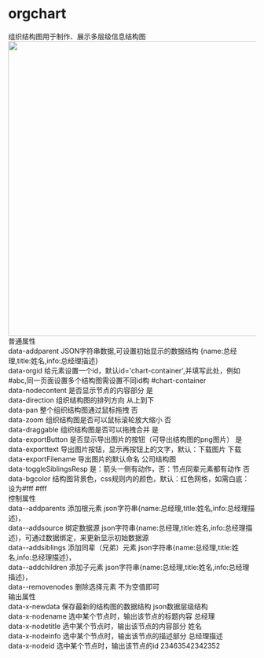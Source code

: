 # orgchart
组织结构图用于制作、展示多层级信息结构图<br>
<img src="http://www.wware.org/img/orgchart.jpg?_c208" width="600px"><br>
普通属性<br>
data-addparent	JSON字符串数据,可设置初始显示的数据结构	{name:总经理,title:姓名,info:总经理描述}<br>
data-orgid	给元素设置一个id，默认id='chart-container',并填写此处，例如#abc,同一页面设置多个结构图需设置不同id构	#chart-container<br>
data-nodecontent	是否显示节点的内容部分	是<br>
data-direction	组织结构图的排列方向	从上到下<br>
data-pan	整个组织结构图通过鼠标拖拽	否<br>
data-zoom	组织结构图是否可以鼠标滚轮放大缩小	否<br>
data-draggable	组织结构图是否可以拖拽合并	是<br>
data-exportButton	是否显示导出图片的按钮（可导出结构图的png图片）	是<br>
data-exporttext	导出图片按钮，显示再按钮上的文字，默认：下载图片	下载<br>
data-exportFilename	导出图片的默认命名	公司结构图<br>
data-toggleSiblingsResp	是：箭头一侧有动作，否：节点同辈元素都有动作	否<br>
data-bgcolor	结构图背景色，css规则内的颜色，默认：红色网格，如需白底：设为#fff	#fff<br>
控制属性<br>
data--addparents	添加根元素	json字符串{name:总经理,title:姓名,info:总经理描述}，<br>
data--addsource	绑定数据源	json字符串{name:总经理,title:姓名,info:总经理描述}，可通过数据绑定，来更新显示初始数据源<br>
data--addsiblings	添加同辈（兄弟）元素	json字符串{name:总经理,title:姓名,info:总经理描述}，<br>
data--addchildren	添加子元素	json字符串{name:总经理,title:姓名,info:总经理描述}，<br>
data--removenodes	删除选择元素	不为空值即可<br>
输出属性<br>
data-x-newdata	保存最新的结构图的数据结构	json数据层级结构<br>
data-x-nodename	选中某个节点时，输出该节点的标题内容	总经理<br>
data-x-nodetitle	选中某个节点时，输出该节点的内容部分	姓名<br>
data-x-nodeinfo	选中某个节点时，输出该节点的描述部分	总经理描述<br>
data-x-nodeid	选中某个节点时，输出该节点的id	23463542342352<br>
